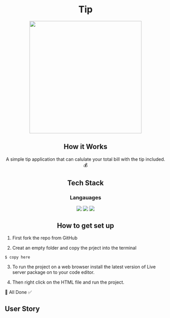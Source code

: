 <h1 align="center"> Tip </h1>

<p align="center"><img width="350" src="https://user-images.githubusercontent.com/71974361/115008582-30c4e500-9ea3-11eb-9885-b4e1ae6e54ea.gif"></p> 

<h2 align="center">How it Works</h2> 

<p align="center">A simple tip application that can calulate your total bill with the tip included. 💰</p>  

<h2 align="center">Tech Stack</h2>  

<h3 align="center">Langauages</h3>

<p align="center" ><img src="https://img.shields.io/badge/-HTML5-black?logo=HTML5&logoColor=blue"> <img src="https://img.shields.io/badge/-CSS3-black?logo=CSS3&logoColor=orange"> <img src="https://img.shields.io/badge/-Javascript-black?logo=Javascript&logoColor=yellow"></p>


<h2 align="center">How to get set up</h2>  

1. First fork the repo from GitHub 

2. Creat an empty folder and copy the prject into the terminal 
``` 
$ copy here
``` 
3. To run the project on a web browser install the latest version of Live server package on to your code editor. 

4. Then right click on the HTML file and run the project.  

<p>👏 All Done ✅ </p>

<h2>User Story</h2> 


